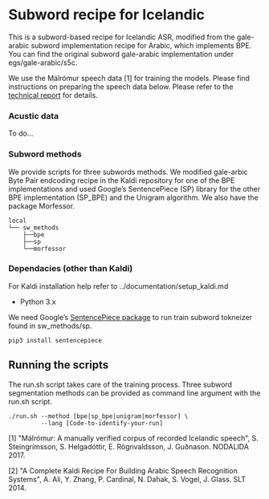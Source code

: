 # Subword recipe for Icelandic

This is a subword-based recipe for Icelandic ASR, modified from the gale-arabic subword implementation recipe for Arabic, which implements BPE. You can find the original subword gale-arabic implementation under egs/gale-arabic/s5c.

We use the Málrómur speech data [1] for training the models. Please find instructions on preparing the speech data below. Please refer to the [technical report](https://github.com/svanhviti16/subword-asr-icelandic/blob/master/s5/Subword_modelling_ASR_summer_2020.pdf) for details.

### Acustic data
To do... 


### Subword methods
We provide scripts for three subwords methods. We modified gale-arbic Byte Pair endcoding recipe in the Kaldi repository for one of the BPE implementations and used Google’s SentencePiece (SP) library for the other BPE implementation (SP_BPE) and the Unigram algorithm. We also have the package Morfessor. 

```
local
└── sw_methods
	├──bpe
	├──sp
	└──morfessor
```

### Dependacies (other than Kaldi)
For Kaldi installation help refer to ../documentation/setup_kaldi.md

* Python 3.x

We need Google’s [SentencePiece package](https://github.com/google/sentencepiece) to run train subword tokneizer found in sw_methods/sp. 
```
pip3 install sentencepiece
```

## Running the scripts
The run.sh script takes care of the training process. Three subword segmentation methods can be provided as command line argument with the run.sh script. 

```
./run.sh --method [bpe|sp_bpe|unigram|morfessor] \
		 --lang [Code-to-identify-your-run]
``` 

[1] "Málrómur: A manually verified corpus of recorded Icelandic speech", S. Steingrímsson, S. Helgadóttir, E. Rögnvaldsson, J. Guðnason. NODALIDA 2017.

[2] "A Complete Kaldi Recipe For Building Arabic Speech Recognition Systems", A. Ali, Y. Zhang, P. Cardinal, N. Dahak, S. Vogel, J. Glass. SLT 2014. 
